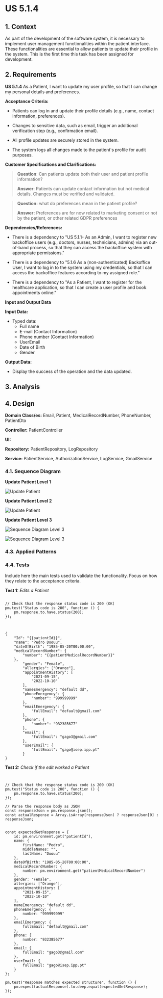 # US 5.1.4


## 1. Context

As part of the development of the software system, it is necessary to implement user management functionalities within the patient interface. These functionalities are essential to allow patients to update their profile in the system.
This is the first time this task has been assigned for development.

## 2. Requirements

**US 5.1.4** As a Patient, I want to update my user profile, so that I can change my personal details and preferences.


**Acceptance Criteria:** 

- Patients can log in and update their profile details (e.g., name, contact information,
preferences).

- Changes to sensitive data, such as email, trigger an additional verification step (e.g.,
confirmation email).

- All profile updates are securely stored in the system.

- The system logs all changes made to the patient's profile for audit purposes.

**Customer Specifications and Clarifications:**

> **Question**: Can patients update both their user and patient profile information?
>
> **Answer**: Patients can update contact information but not medical details. Changes must be verified and validated.


> **Question:** what do preferences mean in the patient profile?
>
> **Answer:** Preferences are for now related to marketing consent or not by the patient, or other related GDPR preferences



**Dependencies/References:**

* There is a dependency to "US 5.1.1- As an Admin, I want to register new backoffice users (e.g., doctors, nurses, technicians, admins) via an out-of-band process, so that they can access the
backoffice system with appropriate permissions."


* There is a dependency to "5.1.6 As a (non-authenticated) Backoffice User, I want to log in to the system using my credentials, so that I can access the backoffice features according to my assigned role."


* There is a dependency to "As a Patient, I want to register for the healthcare application, so that I can create a user profile and book appointments online."

**Input and Output Data**

**Input Data:**

* Typed data:
  * Full name
  * E-mail (Contact Information)
  * Phone number (Contact Information)
  * UserEmail
  * Date of Birth
  * Gender



**Output Data:**
* Display the success of the operation and the data updated.

## 3. Analysis

>
>
>

[//]: # ()
[//]: # (### 3.1. Domain Model)

[//]: # (![sub domain model]&#40;us1000-sub-domain-model.svg&#41;)

## 4. Design


**Domain Class/es:** Email, Patient, MedicalRecordNumber, PhoneNumber, PatientDto

**Controller:** PatientController

**UI:** 

**Repository:**	PatientRepository, LogRepository

**Service:** PatientService, AuthorizationService, LogService, GmailService



### 4.1. Sequence Diagram

**Update Patient Level 1**

![Update Patient](sequence-diagram-1.svg "Update Patient")


**Update Patient Level 2**

![Update Patient](sequence-diagram-2.svg "Update Patient")

**Update Patient Level 3**

![Sequence Diagram Level 3](sequence-diagram-3-mail.svg "Sensitive Data Patient Profile")

![Sequence Diagram Level 3](sequence-diagram-3.svg "Edit Patient Profile")

[//]: # (![Update Patient]&#40;sequence-diagram-4.svg "Update Patient"&#41;)




[//]: # (### 4.2. Class Diagram)

[//]: # ()
[//]: # (![a class diagram]&#40;us1000-class-diagram.svg "A Class Diagram"&#41;)

### 4.3. Applied Patterns

### 4.4. Tests

Include here the main tests used to validate the functionality. Focus on how they relate to the acceptance criteria.


**Test 1:** *Edits a Patient*

````

// Check that the response status code is 200 (OK)
pm.test("Status code is 200", function () {
    pm.response.to.have.status(200);
});



{
    "Id": "{{patientId}}",
    "name": "Pedro Doouu",
    "dateOfBirth": "1985-05-20T00:00:00",
    "medicalRecordNumber": {
        "number": "{{patientMedicalRecordNumber}}"
    },
        "gender": "Female",
        "allergies": ["Orange"],
        "appointmentHistory": [
            "2021-09-15",
            "2022-10-10"
        ],
        "nameEmergency": "default dd",
        "phoneEmergency": {
            "number": "999999999"
        },
        "emailEmergency": {
            "fullEmail": "default@gmail.com"
        },
        "phone": {
            "number": "932385677"
        },
        "email": {
            "fullEmail": "gago3@gmail.com"
        },
        "userEmail": {
            "fullEmail": "gago@isep.ipp.pt"
        }
}
````

**Test 2:** *Check if the edit worked a Patient*


````


// Check that the response status code is 200 (OK)
pm.test("Status code is 200", function () {
    pm.response.to.have.status(200);
});

// Parse the response body as JSON
const responseJson = pm.response.json();
const actualResponse = Array.isArray(responseJson) ? responseJson[0] : responseJson;


const expectedGetResponse = {
    id: pm.environment.get("patientId"),
    name: {
        firstName: "Pedro",
        middleNames: "",
        lastName: "Doouu"
    },
    dateOfBirth: "1985-05-20T00:00:00",
    medicalRecordNumber: {
        number: pm.environment.get("patientMedicalRecordNumber")
    },
    gender: "Female",
    allergies: ["Orange"],
    appointmentHistory: [
        "2021-09-15",
        "2022-10-10"
    ],
    nameEmergency: "default dd",
    phoneEmergency: {
        number: "999999999"
    },
    emailEmergency: {
        fullEmail: "default@gmail.com"
    },
    phone: {
        number: "932385677"
    },
    email: {
        fullEmail: "gago3@gmail.com"
    },
    userEmail: {
        fullEmail: "gago@isep.ipp.pt"
    }
};

pm.test("Response matches expected structure", function () {
    pm.expect(actualResponse).to.deep.equal(expectedGetResponse);
});




````

[//]: # ()
[//]: # (## 5. Implementation)

[//]: # ()
[//]: # ()
[//]: # (### Methods in the ListUsersController)

[//]: # (* **public async Task<ActionResult<PatientDto>> Update&#40;string email, PatientDto dto&#41;**  this method updates the patient info)

[//]: # ()
[//]: # ()
[//]: # ()
[//]: # (## 6. Integration/Demonstration)



[//]: # (## 7. Observations)

[//]: # ()
[//]: # (*This section should be used to include any content that does not fit any of the previous sections.*)

[//]: # ()
[//]: # (*The team should present here, for instance, a critical perspective on the developed work including the analysis of alternative solutions or related works*)

[//]: # ()
[//]: # (*The team should include in this section statements/references regarding third party works that were used in the development this work.*)